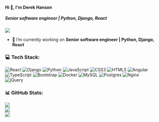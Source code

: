 #### Hi 👋, I'm Derek Hanson 
##### **Senior software engineer | Python, Django, React**

[![](https://visitcount.itsvg.in/api?id=derekhanson305&icon=2&color=9)](https://visitcount.itsvg.in)

- 🔭 I’m currently working on **Senior software engineer | Python, Django, React**

### 💻 Tech Stack:
![React](https://img.shields.io/badge/react-%2320232a.svg?style=flat&logo=react&logoColor=%2361DAFB) ![Django](https://img.shields.io/badge/django-%23092E20.svg?style=flat&logo=django&logoColor=white) ![Python](https://img.shields.io/badge/python-3670A0?style=flat&logo=python&logoColor=ffdd54) ![JavaScript](https://img.shields.io/badge/javascript-%23323330.svg?style=flat&logo=javascript&logoColor=%23F7DF1E) ![CSS3](https://img.shields.io/badge/css3-%231572B6.svg?style=flat&logo=css3&logoColor=white) ![HTML5](https://img.shields.io/badge/html5-%23E34F26.svg?style=flat&logo=html5&logoColor=white) ![Angular](https://img.shields.io/badge/angular-%23DD0031.svg?style=flat&logo=angular&logoColor=white) ![TypeScript](https://img.shields.io/badge/typescript-%23007ACC.svg?style=flat&logo=typescript&logoColor=white) ![Bootstrap](https://img.shields.io/badge/bootstrap-%23563D7C.svg?style=flat&logo=bootstrap&logoColor=white) ![Docker](https://img.shields.io/badge/docker-%230db7ed.svg?style=flat&logo=docker&logoColor=white) ![MySQL](https://img.shields.io/badge/mysql-%2300f.svg?style=flat&logo=mysql&logoColor=white) ![Postgres](https://img.shields.io/badge/postgres-%23316192.svg?style=flat&logo=postgresql&logoColor=white) ![Nginx](https://img.shields.io/badge/nginx-%23009639.svg?style=flat&logo=nginx&logoColor=white) ![jQuery](https://img.shields.io/badge/jquery-%230769AD.svg?style=flat&logo=jquery&logoColor=white)
### 📊 GitHub Stats:
![](https://github-readme-stats.vercel.app/api?username=derekhanson305&theme=radical&hide_border=false&include_all_commits=true&count_private=false)<br/>
![](https://github-readme-streak-stats.herokuapp.com/?user=derekhanson305&theme=radical&hide_border=false)<br/>
![](https://github-readme-stats.vercel.app/api/top-langs/?username=derekhanson305&theme=radical&hide_border=false&include_all_commits=true&count_private=false&layout=compact)

